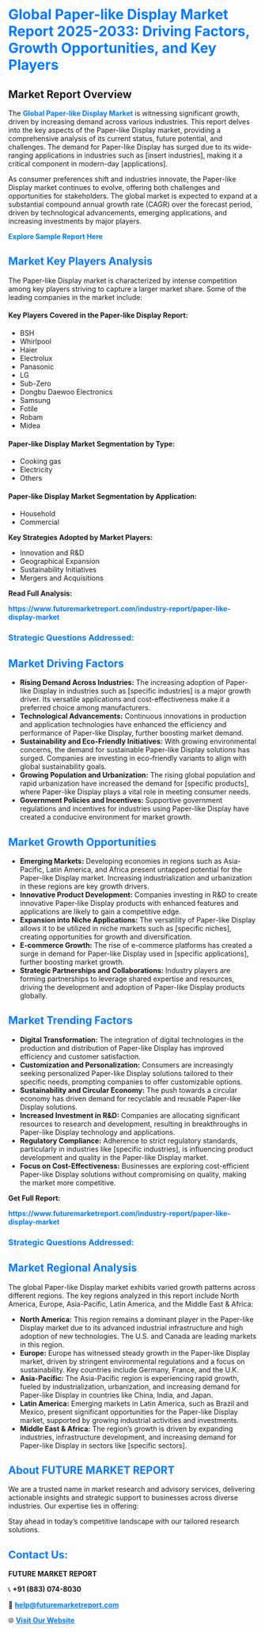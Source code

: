 <h1 style="color: #007BFF;">Global Paper-like Display Market Report 2025-2033: Driving Factors, Growth Opportunities, and Key Players</h1>

<section id="overview">
<h2>Market Report Overview</h2>
<p>The <a href="https://www.futuremarketreport.com/industry-report/paper-like-display-market" style="color: #007BFF; text-decoration: none;"><strong>Global Paper-like Display Market</strong></a> is witnessing significant growth, driven by increasing demand across various industries. This report delves into the key aspects of the Paper-like Display market, providing a comprehensive analysis of its current status, future potential, and challenges. The demand for Paper-like Display has surged due to its wide-ranging applications in industries such as [insert industries], making it a critical component in modern-day [applications].</p>
<p>As consumer preferences shift and industries innovate, the Paper-like Display market continues to evolve, offering both challenges and opportunities for stakeholders. The global market is expected to expand at a substantial compound annual growth rate (CAGR) over the forecast period, driven by technological advancements, emerging applications, and increasing investments by major players.</p>
</section>

<section id="overview">
<p><a href="https://www.futuremarketreport.com/request-sample/reportId=35832" style="color: #007BFF; text-decoration: none;"><strong>Explore Sample Report Here</strong></a></p>
</section>

<section id="key-players">
<h2 style="color: #007BFF;">Market Key Players Analysis</h2>
<p>The Paper-like Display market is characterized by intense competition among key players striving to capture a larger market share. Some of the leading companies in the market include:</p>
<h4>Key Players Covered in the Paper-like Display Report:</h4>
<ul><li>BSH</li><li>Whirlpool</li><li>Haier</li><li>Electrolux</li><li>Panasonic</li><li>LG</li><li>Sub-Zero</li><li>Dongbu Daewoo Electronics</li><li>Samsung</li><li>Fotile</li><li>Robam</li><li>Midea</li></ul>
<h4>Paper-like Display Market Segmentation by Type:</h4>
<ul><li>Cooking gas</li><li>Electricity</li><li>Others</li></ul>

<h4>Paper-like Display Market Segmentation by Application:</h4>
<ul><li>Household</li><li>Commercial</li></ul>
<p><strong>Key Strategies Adopted by Market Players:</strong></p>
<ul>
<li>Innovation and R&D</li>
<li>Geographical Expansion</li>
<li>Sustainability Initiatives</li>
<li>Mergers and Acquisitions</li>
</ul>
</section>

<section>
<p><strong>Read Full Analysis: </strong></p><a href="https://www.futuremarketreport.com/industry-report/paper-like-display-market" style="color: #007BFF; text-decoration: none;"><strong>https://www.futuremarketreport.com/industry-report/paper-like-display-market</strong></a>
<h3 style="color: #007BFF;">Strategic Questions Addressed:</h3>
</section>

<section id="driving-factors">
<h2 style="color: #007BFF;">Market Driving Factors</h2>
<ul>
<li><strong>Rising Demand Across Industries:</strong> The increasing adoption of Paper-like Display in industries such as [specific industries] is a major growth driver. Its versatile applications and cost-effectiveness make it a preferred choice among manufacturers.</li>
<li><strong>Technological Advancements:</strong> Continuous innovations in production and application technologies have enhanced the efficiency and performance of Paper-like Display, further boosting market demand.</li>
<li><strong>Sustainability and Eco-Friendly Initiatives:</strong> With growing environmental concerns, the demand for sustainable Paper-like Display solutions has surged. Companies are investing in eco-friendly variants to align with global sustainability goals.</li>
<li><strong>Growing Population and Urbanization:</strong> The rising global population and rapid urbanization have increased the demand for [specific products], where Paper-like Display plays a vital role in meeting consumer needs.</li>
<li><strong>Government Policies and Incentives:</strong> Supportive government regulations and incentives for industries using Paper-like Display have created a conducive environment for market growth.</li>
</ul>
</section>

<section id="growth-opportunities">
<h2 style="color: #007BFF;">Market Growth Opportunities</h2>
<ul>
<li><strong>Emerging Markets:</strong> Developing economies in regions such as Asia-Pacific, Latin America, and Africa present untapped potential for the Paper-like Display market. Increasing industrialization and urbanization in these regions are key growth drivers.</li>
<li><strong>Innovative Product Development:</strong> Companies investing in R&D to create innovative Paper-like Display products with enhanced features and applications are likely to gain a competitive edge.</li>
<li><strong>Expansion into Niche Applications:</strong> The versatility of Paper-like Display allows it to be utilized in niche markets such as [specific niches], creating opportunities for growth and diversification.</li>
<li><strong>E-commerce Growth:</strong> The rise of e-commerce platforms has created a surge in demand for Paper-like Display used in [specific applications], further boosting market growth.</li>
<li><strong>Strategic Partnerships and Collaborations:</strong> Industry players are forming partnerships to leverage shared expertise and resources, driving the development and adoption of Paper-like Display products globally.</li>
</ul>
</section>

<section id="trending-factors">
<h2 style="color: #007BFF;">Market Trending Factors</h2>
<ul>
<li><strong>Digital Transformation:</strong> The integration of digital technologies in the production and distribution of Paper-like Display has improved efficiency and customer satisfaction.</li>
<li><strong>Customization and Personalization:</strong> Consumers are increasingly seeking personalized Paper-like Display solutions tailored to their specific needs, prompting companies to offer customizable options.</li>
<li><strong>Sustainability and Circular Economy:</strong> The push towards a circular economy has driven demand for recyclable and reusable Paper-like Display solutions.</li>
<li><strong>Increased Investment in R&D:</strong> Companies are allocating significant resources to research and development, resulting in breakthroughs in Paper-like Display technology and applications.</li>
<li><strong>Regulatory Compliance:</strong> Adherence to strict regulatory standards, particularly in industries like [specific industries], is influencing product development and quality in the Paper-like Display market.</li>
<li><strong>Focus on Cost-Effectiveness:</strong> Businesses are exploring cost-efficient Paper-like Display solutions without compromising on quality, making the market more competitive.</li>
</ul>
</section>

<section>
<p><strong>Get Full Report: </strong></p><a href="https://www.futuremarketreport.com/industry-report/paper-like-display-market" style="color: #007BFF; text-decoration: none;"><strong>https://www.futuremarketreport.com/industry-report/paper-like-display-market</strong></a>
<h3 style="color: #007BFF;">Strategic Questions Addressed:</h3>
</section>


<section id="regional-analysis">
<h2 style="color: #007BFF;">Market Regional Analysis</h2>
<p>The global Paper-like Display market exhibits varied growth patterns across different regions. The key regions analyzed in this report include North America, Europe, Asia-Pacific, Latin America, and the Middle East & Africa:</p>
<ul>
<li><strong>North America:</strong> This region remains a dominant player in the Paper-like Display market due to its advanced industrial infrastructure and high adoption of new technologies. The U.S. and Canada are leading markets in this region.</li>
<li><strong>Europe:</strong> Europe has witnessed steady growth in the Paper-like Display market, driven by stringent environmental regulations and a focus on sustainability. Key countries include Germany, France, and the U.K.</li>
<li><strong>Asia-Pacific:</strong> The Asia-Pacific region is experiencing rapid growth, fueled by industrialization, urbanization, and increasing demand for Paper-like Display in countries like China, India, and Japan.</li>
<li><strong>Latin America:</strong> Emerging markets in Latin America, such as Brazil and Mexico, present significant opportunities for the Paper-like Display market, supported by growing industrial activities and investments.</li>
<li><strong>Middle East & Africa:</strong> The region’s growth is driven by expanding industries, infrastructure development, and increasing demand for Paper-like Display in sectors like [specific sectors].</li>
</ul>
</section>

<footer>
<h2 style="color: #007BFF;">About FUTURE MARKET REPORT</h2>
<p>We are a trusted name in market research and advisory services, delivering actionable insights and strategic support to businesses across diverse industries. Our expertise lies in offering:</p>

<p>Stay ahead in today’s competitive landscape with our tailored research solutions.</p>

<h2 style="color: #007BFF;">Contact Us:</h2>
<p><strong>FUTURE MARKET REPORT</strong></p>
<p>📞 <strong>+91 (883) 074-8030</strong></p>
<p>📧 <strong><a href="mailto:help@futuremarketreport.com" style="color: #007BFF;">help@futuremarketreport.com</a></strong></p>
<p>🌐 <strong><a href="https://www.futuremarketreport.com/" style="color: #007BFF;">Visit Our Website</a></strong></p>
</footer>